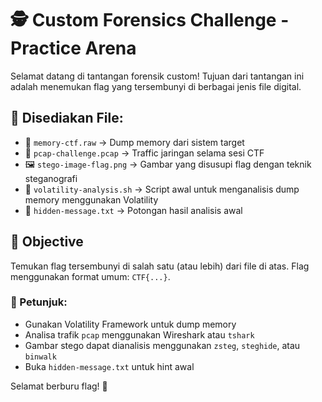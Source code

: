 # 🕵️ Custom Forensics Challenge - Practice Arena

Selamat datang di tantangan forensik custom! Tujuan dari tantangan ini adalah menemukan flag yang tersembunyi di berbagai jenis file digital.

## 📁 Disediakan File:
- 🧠 `memory-ctf.raw` → Dump memory dari sistem target
- 🧾 `pcap-challenge.pcap` → Traffic jaringan selama sesi CTF
- 🖼️ `stego-image-flag.png` → Gambar yang disusupi flag dengan teknik steganografi
- 🧪 `volatility-analysis.sh` → Script awal untuk menganalisis dump memory menggunakan Volatility
- 📄 `hidden-message.txt` → Potongan hasil analisis awal

## 🎯 Objective
Temukan flag tersembunyi di salah satu (atau lebih) dari file di atas. Flag menggunakan format umum: `CTF{...}`.

### 🧩 Petunjuk:
- Gunakan Volatility Framework untuk dump memory
- Analisa trafik `pcap` menggunakan Wireshark atau `tshark`
- Gambar stego dapat dianalisis menggunakan `zsteg`, `steghide`, atau `binwalk`
- Buka `hidden-message.txt` untuk hint awal

Selamat berburu flag! 🎯